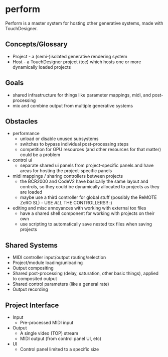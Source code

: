 perform
=======

Perform is a master system for hosting other generative systems, made with TouchDesigner.

## Concepts/Glossary
* Project - a (semi-)isolated generative rendering system
* Host - a TouchDesigner project (toe) which hosts one or more dynamically loaded projects

## Goals
* shared infrastructure for things like parameter mappings, midi, and post-processing
* mix and combine output from multiple generative systems

## Obstacles
* performance
    * unload or disable unused subsystems
    * switches to bypass individual post-processing steps
    * competition for GPU resources (and other resources for that matter) could be a problem
* control ui
    * separate shared ui panels from project-specific panels and have areas for hosting the project-specific panels
* midi mappings / sharing controllers between projects
    * the BCR2000 and CodeV2 have basically the same layout and controls, so they could be dynamically allocated to projects as they are loaded
    * maybe use a third controller for global stuff (possibly the ReMOTE ZeRO SL) - USE *ALL* THE CONTROLLERS!! :)
* editing and misc annoyances with working with external tox files
    * have a shared shell component for working with projects on their own
    * use scripting to automatically save nested tox files when saving projects

## Shared Systems
* MIDI controller input/output routing/selection
* Project/module loading/unloading
* Output compositing
* Shared post-processing (delay, saturation, other basic things), applied to composited output
* Shared control parameters (like a general rate)
* Output recording

## Project Interface
* Input
    * Pre-processed MIDI input
* Output
    * A single video (TOP) stream
    * MIDI output (from control panel UI, etc)
* UI
    * Control panel limited to a specific size